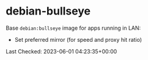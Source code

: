 # debian-bullseye

Base `debian:bullseye` image for apps running in LAN:

- Set preferred mirror (for speed and proxy hit ratio)

Last Checked: 2023-06-01 04:23:35+00:00